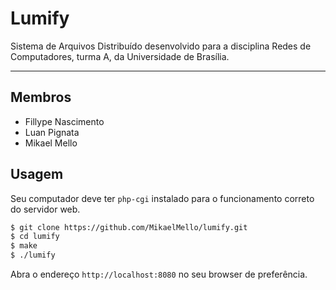 # Lumify

Sistema de Arquivos Distribuído desenvolvido para a disciplina Redes de Computadores, turma A, da Universidade de Brasília.

---

## Membros
 * Fillype Nascimento
 * Luan Pignata
 * Mikael Mello

## Usagem

Seu computador deve ter `php-cgi` instalado para o funcionamento correto do servidor web.

```bash
$ git clone https://github.com/MikaelMello/lumify.git
$ cd lumify
$ make
$ ./lumify
```

Abra o endereço `http://localhost:8080` no seu browser de preferência.
